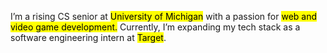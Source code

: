 I’m a rising CS senior at <mark>University of Michigan</mark> with a passion for <mark>web and video game development.</mark> Currently, I’m expanding my tech stack as a software engineering intern at <mark>Target</mark>.
